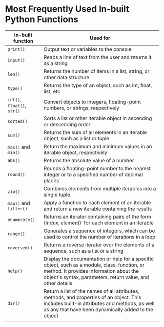 # Most Frequently Used In-built Python Functions

|In-built function|Used for|
|-----------------|------------------|
|`print()` | Output text or variables to the console|
|`input()`| Reads a line of text from the user and returns it as a string|
|`len()`| Returns the number of items in a list, string, or other data structure|
|`type()`| Returns the type of an object, such as int, float, list, etc|
|`int()`, `float()`, `str()`| Convert objects to integers, floating-point numbers, or strings, respectively|
|`sorted()`| Sorts a list or other iterable object in ascending or descending order|
|`sum()`| Returns the sum of all elements in an iterable object, such as a list or tuple|
|`max()` and `min()`| Return the maximum and minimum values in an iterable object, respectively|
|`abs()`| Returns the absolute value of a number|
|`round()`| Rounds a floating-point number to the nearest integer or to a specified number of decimal places|
|`zip()`| Combines elements from multiple iterables into a single tuple|
|`map()` and `filter()`| Apply a function to each element of an iterable and return a new iterable containing the results|
|`enumerate()`| Returns an iterator containing pairs of the form (index, element)` for each element in an iterable|
|`range()`| Generates a sequence of integers, which can be used to control the number of iterations in a loop|
|`reversed()`| Returns a reverse iterator over the elements of a sequence, such as a list or a string|
|`help()` | Display the documentation or help for a specific object, such as a module, class, function, or method. It provides information about the object's syntax, parameters, return value, and other details|
|`dir()`| Return a list of the names of all attributes, methods, and properties of an object. This includes built-in attributes and methods, as well as any that have been dynamically added to the object|
|||
